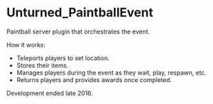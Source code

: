# Unturned_PaintballEvent

Paintball server plugin that orchestrates the event. 

How it works:
- Teleports players to set location.
- Stores their items. 
- Manages players during the event as they wait, play, respawn, etc.
- Returns players and provides awards once completed.

Development ended late 2016.
